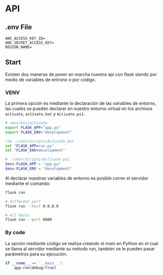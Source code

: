 # API

## .env File
```env
AWS_ACCESS_KEY_ID=
AWS_SECRET_ACCESS_KEY=
REGION_NAME=
```

## Start
Existen dos maneras de poner en marcha nuestra api con flask siendo por medio de variables de entrono o por código.

### VENV
La primera opción es mediante la declaración de las variables de entorno, las cuales se pueden declarar en nuestro entorno virtual en los archivos `activate`, `actívate.bat` y `Activate.ps1`.

```bash
# venv/bin/activate
export FLASK_APP="app.py"
export FLASK_ENV="development"
```

```bat
rem .\venv\Scripts\Activate.bat
set "FLASK_APP=run.py"
set "FLASK_ENV=development"
```

```ps1
# .\venv\Scripts\Activate.ps1
$env:FLASK_APP = "app.py"
$env:FLASK_ENV = "development"
```

Al declarar nuestras variables de entorno es posible correr el servidor mediante el comando:
```bash
flask run 

# different port
flask run --host 0.0.0.0

# All hosts
flask run --port 6000
```

### By code
La opción mediante código se realiza creando el main en Python en el cual se llama al servidor mediante su método run, también se le pueden pasar parámetros para su ejecución.

```py
if __name__ == '__main__':
    app.run(debug=True)
```